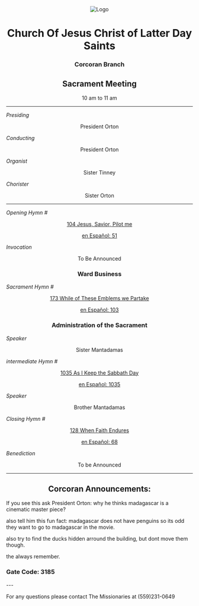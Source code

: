 <div align="center">
  <img src="https://www.churchofjesuschrist.org/imgs/b80224f1f0f711ed8699eeeeac1eaba9211bcc6b/full/%21640%2C/0/default" alt="Logo">
</div>

<!---
--->
<div align="center">
  <h1>Church Of Jesus Christ of Latter Day Saints</h1>  
  <h3>Corcoran Branch</h3>  
  <h2>Sacrament Meeting</h2>  
  10 am to 11 am
</div>

---

*Presiding*  
<div align="center">President Orton</div>

*Conducting*  
<div align="center">President Orton</div>

*Organist*  
<div align="center">Sister Tinney</div>

*Chorister*  
<div align="center">Sister Orton</div>

---

*Opening Hymn #*  
<div align="center">
  <a href="https://www.churchofjesuschrist.org/study/manual/hymns/jesus-savior-pilot-me?lang=eng">104 Jesus, Savior, Pilot me </a>
  
   <a href="https://www.churchofjesuschrist.org/study/manual/hymns/jesus-savior-pilot-me?lang=spa">en Español: 51 </a>

</div>

*Invocation*  
<div align="center">To Be Announced</div>

<div align="center">
  <h3>Ward Business</h3>
</div>

*Sacrament Hymn #*  
<div align="center">
  <a href="https://www.churchofjesuschrist.org/study/manual/hymns/precious-savior-dear-redeemer?lang=eng"> 173 While of These Emblems we Partake </a>

<a href="https://www.churchofjesuschrist.org/study/manual/hymns/precious-savior-dear-redeemer?lang=spa">en Español: 103</a>
</div>

<div align="center">
  <h3>Administration of the Sacrament</h3>
</div>




*Speaker*
<div align="center">Sister Mantadamas
</div>

<!---
--->
*intermediate Hymn #*  

<div align="center">
  <a href="https://www.churchofjesuschrist.org/study/music/hymns-for-home-and-church/as-i-keep-the-sabbath-day?lang=eng">1035 As I Keep the Sabbath Day</a>
  
  <a href="https://www.churchofjesuschrist.org/study/music/hymns-for-home-and-church/as-i-keep-the-sabbath-day?lang=spa">en Español: 1035</a>
</div>


*Speaker*  

<div align="center"> Brother Mantadamas
</div>



*Closing Hymn #*  

<div align="center">
  <a href="https://www.churchofjesuschrist.org/study/manual/hymns/when-faith-endures?lang=eng">128 When Faith Endures</a>
  
  <a href="https://www.churchofjesuschrist.org/study/manual/hymns/when-faith-endures?lang=eng"> en Español: 68</a>
</div>


*Benediction*  
<div align="center">To be Announced</div>

---

<div align="center">
  <h2>Corcoran Announcements:</h2>
</div>

If you see this ask President Orton: why he thinks madagascar is a cinematic master piece?

also tell him this fun fact: madagascar does not have penguins so its odd they want to go to madagascar in the movie.

also try to find the ducks hidden arround the building, but dont move them though.

the always remember.

<h3> Gate Code: 3185</h3>
---

For any questions please contact The Missionaries at (559)231-0649
